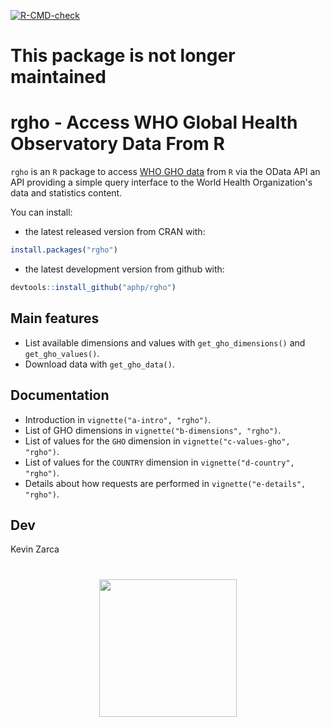   <!-- badges: start -->
  [![R-CMD-check](https://github.com/aphp/rgho/actions/workflows/R-CMD-check.yaml/badge.svg)](https://github.com/aphp/rgho/actions/workflows/R-CMD-check.yaml)
  <!-- badges: end -->
  
  
# This package is not longer maintained

  
# rgho - Access WHO Global Health Observatory Data From R

`rgho` is an `R` package to access [WHO GHO data](https://www.who.int/data/gho/) from `R` via the OData API an API providing a simple query interface to the World Health Organization's data and statistics content.

You can install:

  * the latest released version from CRAN with:

```r
install.packages("rgho")
```

  * the latest development version from github with:

```r
devtools::install_github("aphp/rgho")
```

## Main features

  * List available dimensions and values with `get_gho_dimensions()` and `get_gho_values()`.
  * Download data with `get_gho_data()`.
  
## Documentation

  * Introduction in `vignette("a-intro", "rgho")`.
  * List of GHO dimensions in `vignette("b-dimensions", "rgho")`.
  * List of values for the `GHO` dimension in `vignette("c-values-gho", "rgho")`.
  * List of values for the `COUNTRY` dimension in `vignette("d-country", "rgho")`.
  * Details about how requests are performed in `vignette("e-details", "rgho")`.

## Dev

Kevin Zarca

<h1 align="center">
<a href="https://recherche-innovation.aphp.fr/urc-eco/">
	<img width="220" src="./inst/media/logo.png">
</a>
</h1>
